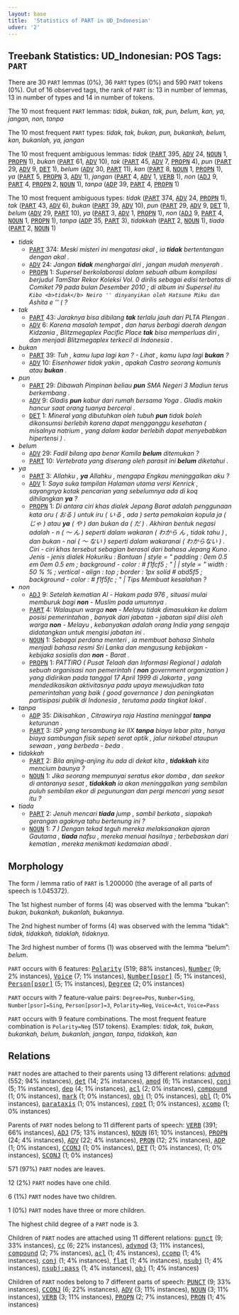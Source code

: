 ```yaml
---
layout: base
title:  'Statistics of PART in UD_Indonesian'
udver: '2'
---
```


## Treebank Statistics: UD_Indonesian: POS Tags: `PART`

There are 30 `PART` lemmas (0%), 36 `PART` types (0%) and 590 `PART` tokens (0%).
Out of 16 observed tags, the rank of `PART` is: 13 in number of lemmas, 13 in number of types and 14 in number of tokens.

The 10 most frequent `PART` lemmas: <em>tidak, bukan, tak, pun, belum, kan, ya, jangan, non, tanpa</em>

The 10 most frequent `PART` types:  <em>tidak, tak, bukan, pun, bukankah, belum, kan, bukanlah, ya, jangan</em>

The 10 most frequent ambiguous lemmas: <em>tidak</em> (<tt><a href="id-pos-PART.html">PART</a></tt> 395, <tt><a href="id-pos-ADV.html">ADV</a></tt> 24, <tt><a href="id-pos-NOUN.html">NOUN</a></tt> 1, <tt><a href="id-pos-PROPN.html">PROPN</a></tt> 1), <em>bukan</em> (<tt><a href="id-pos-PART.html">PART</a></tt> 61, <tt><a href="id-pos-ADV.html">ADV</a></tt> 10), <em>tak</em> (<tt><a href="id-pos-PART.html">PART</a></tt> 45, <tt><a href="id-pos-ADV.html">ADV</a></tt> 7, <tt><a href="id-pos-PROPN.html">PROPN</a></tt> 4), <em>pun</em> (<tt><a href="id-pos-PART.html">PART</a></tt> 29, <tt><a href="id-pos-ADV.html">ADV</a></tt> 9, <tt><a href="id-pos-DET.html">DET</a></tt> 1), <em>belum</em> (<tt><a href="id-pos-ADV.html">ADV</a></tt> 30, <tt><a href="id-pos-PART.html">PART</a></tt> 11), <em>kan</em> (<tt><a href="id-pos-PART.html">PART</a></tt> 8, <tt><a href="id-pos-NOUN.html">NOUN</a></tt> 1, <tt><a href="id-pos-PROPN.html">PROPN</a></tt> 1), <em>ya</em> (<tt><a href="id-pos-PART.html">PART</a></tt> 5, <tt><a href="id-pos-PROPN.html">PROPN</a></tt> 3, <tt><a href="id-pos-ADV.html">ADV</a></tt> 1), <em>jangan</em> (<tt><a href="id-pos-PART.html">PART</a></tt> 4, <tt><a href="id-pos-ADV.html">ADV</a></tt> 1, <tt><a href="id-pos-VERB.html">VERB</a></tt> 1), <em>non</em> (<tt><a href="id-pos-ADJ.html">ADJ</a></tt> 9, <tt><a href="id-pos-PART.html">PART</a></tt> 4, <tt><a href="id-pos-PROPN.html">PROPN</a></tt> 2, <tt><a href="id-pos-NOUN.html">NOUN</a></tt> 1), <em>tanpa</em> (<tt><a href="id-pos-ADP.html">ADP</a></tt> 39, <tt><a href="id-pos-PART.html">PART</a></tt> 4, <tt><a href="id-pos-PROPN.html">PROPN</a></tt> 1)

The 10 most frequent ambiguous types:  <em>tidak</em> (<tt><a href="id-pos-PART.html">PART</a></tt> 374, <tt><a href="id-pos-ADV.html">ADV</a></tt> 24, <tt><a href="id-pos-PROPN.html">PROPN</a></tt> 1), <em>tak</em> (<tt><a href="id-pos-PART.html">PART</a></tt> 43, <tt><a href="id-pos-ADV.html">ADV</a></tt> 6), <em>bukan</em> (<tt><a href="id-pos-PART.html">PART</a></tt> 39, <tt><a href="id-pos-ADV.html">ADV</a></tt> 10), <em>pun</em> (<tt><a href="id-pos-PART.html">PART</a></tt> 29, <tt><a href="id-pos-ADV.html">ADV</a></tt> 9, <tt><a href="id-pos-DET.html">DET</a></tt> 1), <em>belum</em> (<tt><a href="id-pos-ADV.html">ADV</a></tt> 29, <tt><a href="id-pos-PART.html">PART</a></tt> 10), <em>ya</em> (<tt><a href="id-pos-PART.html">PART</a></tt> 3, <tt><a href="id-pos-ADV.html">ADV</a></tt> 1, <tt><a href="id-pos-PROPN.html">PROPN</a></tt> 1), <em>non</em> (<tt><a href="id-pos-ADJ.html">ADJ</a></tt> 9, <tt><a href="id-pos-PART.html">PART</a></tt> 4, <tt><a href="id-pos-NOUN.html">NOUN</a></tt> 1, <tt><a href="id-pos-PROPN.html">PROPN</a></tt> 1), <em>tanpa</em> (<tt><a href="id-pos-ADP.html">ADP</a></tt> 35, <tt><a href="id-pos-PART.html">PART</a></tt> 3), <em>tidakkah</em> (<tt><a href="id-pos-PART.html">PART</a></tt> 2, <tt><a href="id-pos-NOUN.html">NOUN</a></tt> 1), <em>tiada</em> (<tt><a href="id-pos-PART.html">PART</a></tt> 2, <tt><a href="id-pos-NOUN.html">NOUN</a></tt> 1)


* <em>tidak</em>
  * <tt><a href="id-pos-PART.html">PART</a></tt> 374: <em>Meski misteri ini mengatasi akal , ia <b>tidak</b> bertentangan dengan akal .</em>
  * <tt><a href="id-pos-ADV.html">ADV</a></tt> 24: <em>Jangan <b>tidak</b> menghargai diri , jangan mudah menyerah .</em>
  * <tt><a href="id-pos-PROPN.html">PROPN</a></tt> 1: <em>Supersel berkolaborasi dalam sebuah album kompilasi berjudul TamStar Rekor Koleksi Vol. 0 dirilis sebagai edisi terbatas di Comiket 79 pada bulan Desember 2010 ; di album ini Supersel itu `` Kibo <b>tidak</b> Neiro '' dinyanyikan oleh Hatsune Miku dan `` Ashita e '' ( ?</em>
* <em>tak</em>
  * <tt><a href="id-pos-PART.html">PART</a></tt> 43: <em>Jaraknya bisa dibilang <b>tak</b> terlalu jauh dari PLTA Plengan .</em>
  * <tt><a href="id-pos-ADV.html">ADV</a></tt> 6: <em>Karena masalah tempat , dan harus berbagi daerah dengan Kidzania , Blitzmegaplex Pacific Place <b>tak</b> bisa memperluas diri , dan menjadi Blitzmegaplex terkecil di Indonesia .</em>
* <em>bukan</em>
  * <tt><a href="id-pos-PART.html">PART</a></tt> 39: <em>Tuh , kamu lupa lagi kan ? - Lihat , kamu lupa lagi <b>bukan</b> ?</em>
  * <tt><a href="id-pos-ADV.html">ADV</a></tt> 10: <em>Eisenhower tidak yakin , apakah Castro seorang komunis atau <b>bukan</b> .</em>
* <em>pun</em>
  * <tt><a href="id-pos-PART.html">PART</a></tt> 29: <em>Dibawah Pimpinan beliau <b>pun</b> SMA Negeri 3 Madiun terus berkembang .</em>
  * <tt><a href="id-pos-ADV.html">ADV</a></tt> 9: <em>Gladis <b>pun</b> kabur dari rumah bersama Yoga . Gladis makin hancur saat orang tuanya bercerai .</em>
  * <tt><a href="id-pos-DET.html">DET</a></tt> 1: <em>Mineral yang dibutuhkan oleh tubuh <b>pun</b> tidak boleh dikonsumsi berlebih karena dapat mengganggu kesehatan ( misalnya natrium , yang dalam kadar berlebih dapat menyebabkan hipertensi ) .</em>
* <em>belum</em>
  * <tt><a href="id-pos-ADV.html">ADV</a></tt> 29: <em>Fadil bilang apa benar Kamila <b>belum</b> ditemukan ?</em>
  * <tt><a href="id-pos-PART.html">PART</a></tt> 10: <em>Vertebrata yang diserang oleh parasit ini <b>belum</b> diketahui .</em>
* <em>ya</em>
  * <tt><a href="id-pos-PART.html">PART</a></tt> 3: <em>Allahku , <b>ya</b> Allahku , mengapa Engkau meninggalkan aku ?</em>
  * <tt><a href="id-pos-ADV.html">ADV</a></tt> 1: <em>Saya suka tampilan Halaman utama versi Kenrick , sayangnya kotak pencarian yang sebelumnya ada di koq dihilangkan <b>ya</b> ?</em>
  * <tt><a href="id-pos-PROPN.html">PROPN</a></tt> 1: <em>Di antara ciri khas dialek Jepang Barat adalah penggunaan kata oru ( おる ) untuk iru ( いる , ada ) serta pemakaian kopula ja ( じゃ ) atau <b>ya</b> ( や ) dan bukan da ( だ ) . Akhiran bentuk negasi adalah - n ( ～ ん ) seperti dalam wakaran ( わから ん , tidak tahu ) , dan bukan - nai ( ～ ない ) seperti dalam wakaranai ( わからない ) . Ciri - ciri khas tersebut sebagian berasal dari bahasa Jepang Kuno . Jenis - jenis dialek Hokuriku : Bantuan | style = " padding : 0em 0.5 em 0em 0.5 em ; background - color : # f1fcf5 ; " | | style = " width : 50 % % ; vertical - align : top ; border : 1px solid # abd5f5 ; background - color : # f1f5fc ; " | Tips Membuat kesalahan ?</em>
* <em>non</em>
  * <tt><a href="id-pos-ADJ.html">ADJ</a></tt> 9: <em>Setelah kematian Al - Hakam pada 976 , situasi mulai memburuk bagi <b>non</b> - Muslim pada umumnya .</em>
  * <tt><a href="id-pos-PART.html">PART</a></tt> 4: <em>Walaupun warga <b>non</b> - Melayu tidak dimasukkan ke dalam posisi pemerintahan , banyak dari jabatan - jabatan sipil diisi oleh warga <b>non</b> - Melayu , kebanyakan adalah orang India yang sengaja didatangkan untuk mengisi jabatan ini .</em>
  * <tt><a href="id-pos-NOUN.html">NOUN</a></tt> 1: <em>Sebagai perdana menteri , ia membuat bahasa Sinhala menjadi bahasa resmi Sri Lanka dan mengusung kebijakan - kebijaka sosialis dan <b>non</b> - Barat .</em>
  * <tt><a href="id-pos-PROPN.html">PROPN</a></tt> 1: <em>PATTIRO ( Pusat Telaah dan Informasi Regional ) adalah sebuah organisasi non pemerintah ( <b>non</b> government organization ) yang didirikan pada tanggal 17 April 1999 di Jakarta , yang mendedikasikan aktivitasnya pada upaya mewujudkan tata pemerintahan yang baik ( good governance ) dan peningkatan partisipasi publik di Indonesia , terutama pada tingkat lokal .</em>
* <em>tanpa</em>
  * <tt><a href="id-pos-ADP.html">ADP</a></tt> 35: <em>Dikisahkan , Citrawirya raja Hastina meninggal <b>tanpa</b> keturunan .</em>
  * <tt><a href="id-pos-PART.html">PART</a></tt> 3: <em>ISP yang tersambung ke IIX <b>tanpa</b> biaya lebar pita , hanya biaya sambungan fisik sepeti serat optik , jalur nirkabel ataupun sewaan , yang berbeda - beda .</em>
* <em>tidakkah</em>
  * <tt><a href="id-pos-PART.html">PART</a></tt> 2: <em>Bila anjing-anjing itu ada di dekat kita , <b>tidakkah</b> kita mencium baunya ?</em>
  * <tt><a href="id-pos-NOUN.html">NOUN</a></tt> 1: <em>Jika seorang mempunyai seratus ekor domba , dan seekor di antaranya sesat , <b>tidakkah</b> ia akan meninggalkan yang sembilan puluh sembilan ekor di pegunungan dan pergi mencari yang sesat itu ?</em>
* <em>tiada</em>
  * <tt><a href="id-pos-PART.html">PART</a></tt> 2: <em>Jenuh mencari <b>tiada</b> jump , sambil berkata , siapakah gerangan agaknya tahu bertenung ini ?</em>
  * <tt><a href="id-pos-NOUN.html">NOUN</a></tt> 1: <em>7 ) Dengan tekad teguh mereka melaksanakan ajaran Gautama , <b>tiada</b> nafsu , mereka menuai hasilnya ; terbebaskan dari kematian , mereka menikmati kedamaian abadi .</em>

## Morphology

The form / lemma ratio of `PART` is 1.200000 (the average of all parts of speech is 1.045372).

The 1st highest number of forms (4) was observed with the lemma “bukan”: <em>bukan, bukankah, bukanlah, bukannya</em>.

The 2nd highest number of forms (4) was observed with the lemma “tidak”: <em>tidak, tidakkah, tidaklah, tidaknya</em>.

The 3rd highest number of forms (1) was observed with the lemma “belum”: <em>belum</em>.

`PART` occurs with 6 features: <tt><a href="id-feat-Polarity.html">Polarity</a></tt> (519; 88% instances), <tt><a href="id-feat-Number.html">Number</a></tt> (9; 2% instances), <tt><a href="id-feat-Voice.html">Voice</a></tt> (7; 1% instances), <tt><a href="id-feat-Number-psor.html">Number[psor]</a></tt> (5; 1% instances), <tt><a href="id-feat-Person-psor.html">Person[psor]</a></tt> (5; 1% instances), <tt><a href="id-feat-Degree.html">Degree</a></tt> (2; 0% instances)

`PART` occurs with 7 feature-value pairs: `Degree=Pos`, `Number=Sing`, `Number[psor]=Sing`, `Person[psor]=3`, `Polarity=Neg`, `Voice=Act`, `Voice=Pass`

`PART` occurs with 9 feature combinations.
The most frequent feature combination is `Polarity=Neg` (517 tokens).
Examples: <em>tidak, tak, bukan, bukankah, belum, bukanlah, jangan, tanpa, tidakkah, kan</em>


## Relations

`PART` nodes are attached to their parents using 13 different relations: <tt><a href="id-dep-advmod.html">advmod</a></tt> (552; 94% instances), <tt><a href="id-dep-det.html">det</a></tt> (14; 2% instances), <tt><a href="id-dep-amod.html">amod</a></tt> (6; 1% instances), <tt><a href="id-dep-conj.html">conj</a></tt> (5; 1% instances), <tt><a href="id-dep-dep.html">dep</a></tt> (4; 1% instances), <tt><a href="id-dep-acl.html">acl</a></tt> (2; 0% instances), <tt><a href="id-dep-compound.html">compound</a></tt> (1; 0% instances), <tt><a href="id-dep-mark.html">mark</a></tt> (1; 0% instances), <tt><a href="id-dep-obj.html">obj</a></tt> (1; 0% instances), <tt><a href="id-dep-obl.html">obl</a></tt> (1; 0% instances), <tt><a href="id-dep-parataxis.html">parataxis</a></tt> (1; 0% instances), <tt><a href="id-dep-root.html">root</a></tt> (1; 0% instances), <tt><a href="id-dep-xcomp.html">xcomp</a></tt> (1; 0% instances)

Parents of `PART` nodes belong to 11 different parts of speech: <tt><a href="id-pos-VERB.html">VERB</a></tt> (391; 66% instances), <tt><a href="id-pos-ADJ.html">ADJ</a></tt> (75; 13% instances), <tt><a href="id-pos-NOUN.html">NOUN</a></tt> (61; 10% instances), <tt><a href="id-pos-PROPN.html">PROPN</a></tt> (24; 4% instances), <tt><a href="id-pos-ADV.html">ADV</a></tt> (22; 4% instances), <tt><a href="id-pos-PRON.html">PRON</a></tt> (12; 2% instances), <tt><a href="id-pos-ADP.html">ADP</a></tt> (1; 0% instances), <tt><a href="id-pos-CCONJ.html">CCONJ</a></tt> (1; 0% instances), <tt><a href="id-pos-DET.html">DET</a></tt> (1; 0% instances),  (1; 0% instances), <tt><a href="id-pos-SCONJ.html">SCONJ</a></tt> (1; 0% instances)

571 (97%) `PART` nodes are leaves.

12 (2%) `PART` nodes have one child.

6 (1%) `PART` nodes have two children.

1 (0%) `PART` nodes have three or more children.

The highest child degree of a `PART` node is 3.

Children of `PART` nodes are attached using 11 different relations: <tt><a href="id-dep-punct.html">punct</a></tt> (9; 33% instances), <tt><a href="id-dep-cc.html">cc</a></tt> (6; 22% instances), <tt><a href="id-dep-advmod.html">advmod</a></tt> (3; 11% instances), <tt><a href="id-dep-compound.html">compound</a></tt> (2; 7% instances), <tt><a href="id-dep-acl.html">acl</a></tt> (1; 4% instances), <tt><a href="id-dep-ccomp.html">ccomp</a></tt> (1; 4% instances), <tt><a href="id-dep-conj.html">conj</a></tt> (1; 4% instances), <tt><a href="id-dep-flat.html">flat</a></tt> (1; 4% instances), <tt><a href="id-dep-nsubj.html">nsubj</a></tt> (1; 4% instances), <tt><a href="id-dep-nsubj-pass.html">nsubj:pass</a></tt> (1; 4% instances), <tt><a href="id-dep-obj.html">obj</a></tt> (1; 4% instances)

Children of `PART` nodes belong to 7 different parts of speech: <tt><a href="id-pos-PUNCT.html">PUNCT</a></tt> (9; 33% instances), <tt><a href="id-pos-CCONJ.html">CCONJ</a></tt> (6; 22% instances), <tt><a href="id-pos-ADV.html">ADV</a></tt> (3; 11% instances), <tt><a href="id-pos-NOUN.html">NOUN</a></tt> (3; 11% instances), <tt><a href="id-pos-VERB.html">VERB</a></tt> (3; 11% instances), <tt><a href="id-pos-PROPN.html">PROPN</a></tt> (2; 7% instances), <tt><a href="id-pos-PRON.html">PRON</a></tt> (1; 4% instances)

